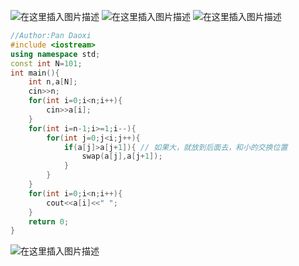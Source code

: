 ![在这里插入图片描述](https://pic.2ge.org/cdn/?url=https://img-blog.csdnimg.cn/b7c192ad017c417792460f1db66bfc03.png?x-oss-process=image/watermark,type_ZHJvaWRzYW5zZmFsbGJhY2s,shadow_50,text_Q1NETiBA5r2Y6YGT54a5,size_20,color_FFFFFF,t_70,g_se,x_16)
![在这里插入图片描述](https://pic.2ge.org/cdn/?url=https://img-blog.csdnimg.cn/3cb3c2b64f6b41aea283c9c216adc29e.png?x-oss-process=image/watermark,type_ZHJvaWRzYW5zZmFsbGJhY2s,shadow_50,text_Q1NETiBA5r2Y6YGT54a5,size_20,color_FFFFFF,t_70,g_se,x_16)
![在这里插入图片描述](https://pic.2ge.org/cdn/?url=https://img-blog.csdnimg.cn/da47ba90138c472097e50c9d10167b91.png?x-oss-process=image/watermark,type_ZHJvaWRzYW5zZmFsbGJhY2s,shadow_50,text_Q1NETiBA5r2Y6YGT54a5,size_20,color_FFFFFF,t_70,g_se,x_16)

```cpp
//Author:Pan Daoxi
#include <iostream>
using namespace std;
const int N=101;
int main(){
	int n,a[N];
	cin>>n;
	for(int i=0;i<n;i++){
		cin>>a[i];
	}
	for(int i=n-1;i>=1;i--){
		for(int j=0;j<i;j++){
			if(a[j]>a[j+1]){ // 如果大，就放到后面去，和小的交换位置 
				swap(a[j],a[j+1]);
			}
		}
	}
	for(int i=0;i<n;i++){
		cout<<a[i]<<" ";
	}
	return 0;
} 
```
![在这里插入图片描述](https://pic.2ge.org/cdn/?url=https://img-blog.csdnimg.cn/91e6b0b752294bc9b3f418687e35f9b9.png?x-oss-process=image/watermark,type_ZHJvaWRzYW5zZmFsbGJhY2s,shadow_50,text_Q1NETiBA5r2Y6YGT54a5,size_20,color_FFFFFF,t_70,g_se,x_16)

